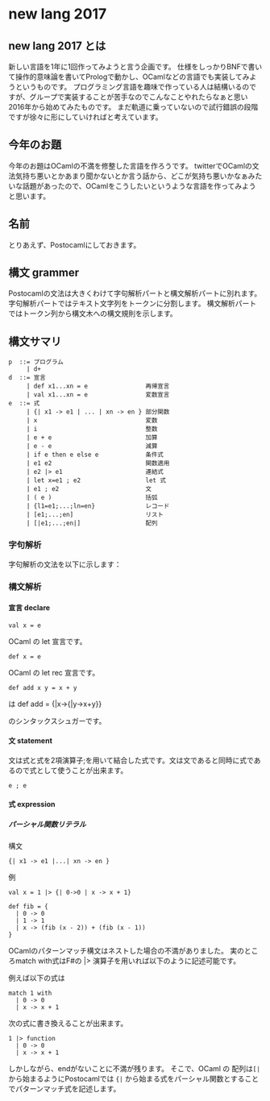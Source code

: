 # new lang 2017

## new lang 2017 とは

新しい言語を1年に1回作ってみようと言う企画です。
仕様をしっかりBNFで書いて操作的意味論を書いてPrologで動かし、OCamlなどの言語でも実装してみようというものです。
プログラミング言語を趣味で作っている人は結構いるのですが、グループで実装することが苦手なのでこんなことやれたらなぁと思い2016年から始めてみたものです。
まだ軌道に乗っていないので試行錯誤の段階ですが徐々に形にしていければと考えています。

## 今年のお題

今年のお題はOCamlの不満を修整した言語を作ろうです。
twitterでOCamlの文法気持ち悪いとかあまり聞かないとか言う話から、どこが気持ち悪いかなぁみたいな話題があったので、OCamlをこうしたいというような言語を作ってみようと思います。

## 名前

とりあえず、Postocamlにしておきます。

## 構文 grammer

Postocamlの文法は大きくわけて字句解析パートと構文解析パートに別れます。
字句解析パートではテキスト文字列をトークンに分割します。
構文解析パートではトークン列から構文木への構文規則を示します。

## 構文サマリ

    p  ::= プログラム
         | d+
    d  ::= 宣言
         | def x1...xn = e                再帰宣言
         | val x1...xn = e                変数宣言
    e  ::= 式
         | {| x1 -> e1 | ... | xn -> en } 部分関数
         | x                              変数
         | i                              整数
         | e + e                          加算
         | e - e                          減算
         | if e then e else e             条件式
         | e1 e2                          関数適用
         | e2 |> e1                       連結式
         | let x=e1 ; e2                  let 式
         | e1 ; e2                        文
         | ( e )                          括弧
         | {l1=e1;...;ln=en}              レコード
         | [e1;...;en]                    リスト
         | [|e1;...;en|]                  配列

### 字句解析

字句解析の文法を以下に示します：

### 構文解析
#### 宣言 declare

    val x = e

OCaml の let 宣言です。

    def x = e

OCaml の let rec 宣言です。

    def add x y = x + y

は
    def add = {|x->{|y->x+y}}

のシンタックスシュガーです。

#### 文 statement

文は式と式を2項演算子;を用いて結合した式です。文は文であると同時に式であるので式として使うことが出来ます。

    e ; e

#### 式 expression



##### パーシャル関数リテラル

構文

    {| x1 -> e1 |...| xn -> en }

例

    val x = 1 |> {| 0->0 | x -> x + 1}

    def fib = {
      | 0 -> 0
      | 1 -> 1
      | x -> (fib (x - 2)) + (fib (x - 1))
    }


OCamlのパターンマッチ構文はネストした場合の不満がありました。
実のところmatch with式はF#の |> 演算子を用いれば以下のように記述可能です。

例えば以下の式は

    match 1 with
      | 0 -> 0
      | x -> x + 1

次の式に書き換えることが出来ます。

    1 |> function
      | 0 -> 0
      | x -> x + 1

しかしながら、endがないことに不満が残ります。
そこで、OCaml の 配列は`[|` から始まるようにPostocamlでは `{|` から始まる式をパーシャル関数とすることでパターンマッチ式を記述します。
